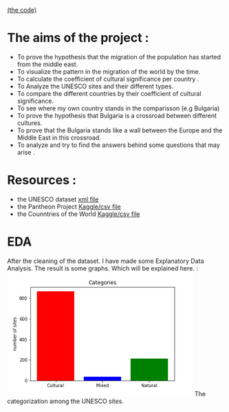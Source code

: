[(the code)](https://github.com/indzhov/Cultural-spread/blob/master/Untitled.ipynb)  

# The aims of the project : 
- To prove the hypothesis that the migration of the population has started from the middle east. 
- To visualize the pattern in the migration of the world by the time. 
- To calculate the coefficient of cultural significance per country .
- To Analyze the UNESCO sites and their different types. 
- To compare the different countries by their coefficient of cultural significance. 
- To see where my own country stands in the comparisson (e.g Bulgaria)
- To prove the hypothesis that Bulgaria is a crossroad between different cultures. 
- To prove that the Bulgaria stands like a wall between the Europe and the Middle East in this crossroad. 
- To analyze and try to find the answers behind some questions that may arise .

# Resources : 
- the UNESCO dataset [xml file](https://whc.unesco.org/en/list/xml/) 
- the Pantheon Project [Kaggle/csv file](https://www.kaggle.com/mit/pantheon-project)
- the Counntries of the World [Kaggle/csv file](https://www.kaggle.com/fernandol/countries-of-the-world)

# EDA 
After the cleaning of the dataset. I have made some Explanatory Data Analysis. The result is some graphs. Which will be explained here. : 
![graph1: ](graphs/types.png) 
The categorization among the UNESCO sites. 
